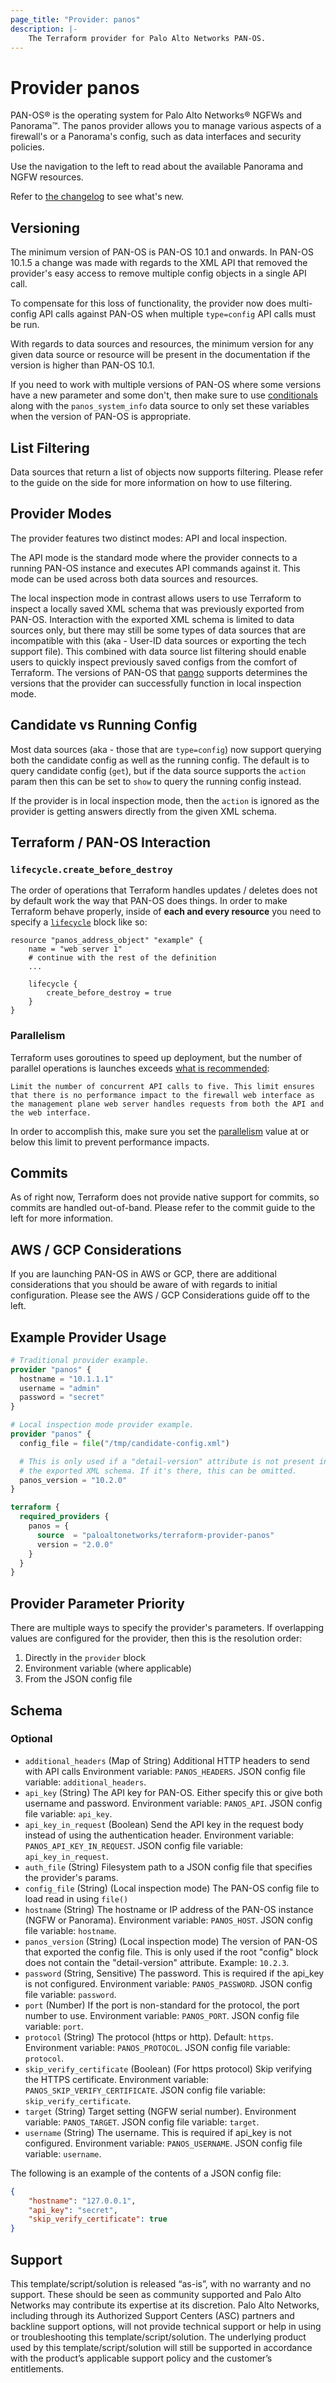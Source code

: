 ```yaml
---
page_title: "Provider: panos"
description: |-
    The Terraform provider for Palo Alto Networks PAN-OS.
---
```


# Provider panos

PAN-OS&reg; is the operating system for Palo Alto Networks&reg; NGFWs and Panorama&trade;. The panos provider allows you to manage various aspects of a firewall's or a Panorama's config, such as data interfaces and security policies.

Use the navigation to the left to read about the available Panorama and NGFW resources.

Refer to [the changelog](https://github.com/PaloAltoNetworks/terraform-provider-panos/blob/master/CHANGELOG.md) to see what's new.


## Versioning

The minimum version of PAN-OS is PAN-OS 10.1 and onwards.  In PAN-OS 10.1.5 a change was made with regards to the XML API that removed the provider's easy access to remove multiple config objects in a single API call.

To compensate for this loss of functionality, the provider now does multi-config API calls against PAN-OS when multiple `type=config` API calls must be run.

With regards to data sources and resources, the minimum version for any given data source or resource will be present in the documentation if the version is higher than PAN-OS 10.1.

If you need to work with multiple versions of PAN-OS where some versions have a new parameter and some don't, then make sure to use [conditionals](https://www.terraform.io/docs/configuration/expressions/conditionals.html) along with the `panos_system_info` data source to only set these variables when the version of PAN-OS is appropriate.


## List Filtering

Data sources that return a list of objects now supports filtering.  Please refer to the guide on the side for more information on how to use filtering.


## Provider Modes

The provider features two distinct modes:  API and local inspection.

The API mode is the standard mode where the provider connects to a running PAN-OS instance and executes API commands against it.  This mode can be used across both data sources and resources.

The local inspection mode in contrast allows users to use Terraform to inspect a locally saved XML schema that was previously exported from PAN-OS. Interaction with the exported XML schema is limited to data sources only, but there may still be some types of data sources that are incompatible with this (aka - User-ID data sources or exporting the tech support file). This combined with data source list filtering should enable users to quickly inspect previously saved configs from the comfort of Terraform. The versions of PAN-OS that [pango](https://github.com/PaloAltoNetworks/pango) supports determines the versions that the provider can successfully function in local inspection mode.


## Candidate vs Running Config

Most data sources (aka - those that are `type=config`) now support querying both the candidate config as well as the running config.  The default is to query candidate config (`get`), but if the data source supports the `action` param then this can be set to `show` to query the running config instead.

If the provider is in local inspection mode, then the `action` is ignored as the provider is getting answers directly from the given XML schema.


## Terraform / PAN-OS Interaction

### `lifecycle.create_before_destroy`

The order of operations that Terraform handles updates / deletes does not by default work the way that PAN-OS does things.  In order to make Terraform behave properly, inside of **each and every resource** you need to specify a [`lifecycle`](https://www.terraform.io/language/meta-arguments/lifecycle) block like so:

```hcl
resource "panos_address_object" "example" {
    name = "web server 1"
    # continue with the rest of the definition
    ...

    lifecycle {
        create_before_destroy = true
    }
}
```


### Parallelism

Terraform uses goroutines to speed up deployment, but the number of parallel operations is launches exceeds [what is recommended](https://docs.paloaltonetworks.com/pan-os/10-0/pan-os-panorama-api/pan-os-xml-api-request-types/apply-user-id-mapping-and-populate-dynamic-address-groups-api.html):

```
Limit the number of concurrent API calls to five. This limit ensures that there is no performance impact to the firewall web interface as the management plane web server handles requests from both the API and the web interface.
```

In order to accomplish this, make sure you set the [parallelism](https://www.terraform.io/cli/commands/apply#parallelism-n) value at or below this limit to prevent performance impacts.


## Commits

As of right now, Terraform does not provide native support for commits, so commits are handled out-of-band.  Please refer to the commit guide to the left for more information.


## AWS / GCP Considerations

If you are launching PAN-OS in AWS or GCP, there are additional considerations that you should be aware of with regards to initial configuration.  Please see the AWS / GCP Considerations guide off to the left.


## Example Provider Usage

```terraform
# Traditional provider example.
provider "panos" {
  hostname = "10.1.1.1"
  username = "admin"
  password = "secret"
}

# Local inspection mode provider example.
provider "panos" {
  config_file = file("/tmp/candidate-config.xml")

  # This is only used if a "detail-version" attribute is not present in
  # the exported XML schema. If it's there, this can be omitted.
  panos_version = "10.2.0"
}

terraform {
  required_providers {
    panos = {
      source  = "paloaltonetworks/terraform-provider-panos"
      version = "2.0.0"
    }
  }
}
```


## Provider Parameter Priority

There are multiple ways to specify the provider's parameters.  If overlapping values are configured for the provider, then this is the resolution order:

1. Directly in the `provider` block
2. Environment variable (where applicable)
3. From the JSON config file


<!-- schema generated by tfplugindocs -->
## Schema

### Optional

- `additional_headers` (Map of String) Additional HTTP headers to send with API calls Environment variable: `PANOS_HEADERS`. JSON config file variable: `additional_headers`.
- `api_key` (String) The API key for PAN-OS. Either specify this or give both username and password. Environment variable: `PANOS_API`. JSON config file variable: `api_key`.
- `api_key_in_request` (Boolean) Send the API key in the request body instead of using the authentication header. Environment variable: `PANOS_API_KEY_IN_REQUEST`. JSON config file variable: `api_key_in_request`.
- `auth_file` (String) Filesystem path to a JSON config file that specifies the provider's params.
- `config_file` (String) (Local inspection mode) The PAN-OS config file to load read in using `file()`
- `hostname` (String) The hostname or IP address of the PAN-OS instance (NGFW or Panorama). Environment variable: `PANOS_HOST`. JSON config file variable: `hostname`.
- `panos_version` (String) (Local inspection mode) The version of PAN-OS that exported the config file. This is only used if the root "config" block does not contain the "detail-version" attribute. Example: `10.2.3`.
- `password` (String, Sensitive) The password.  This is required if the api_key is not configured. Environment variable: `PANOS_PASSWORD`. JSON config file variable: `password`.
- `port` (Number) If the port is non-standard for the protocol, the port number to use. Environment variable: `PANOS_PORT`. JSON config file variable: `port`.
- `protocol` (String) The protocol (https or http). Default: `https`. Environment variable: `PANOS_PROTOCOL`. JSON config file variable: `protocol`.
- `skip_verify_certificate` (Boolean) (For https protocol) Skip verifying the HTTPS certificate. Environment variable: `PANOS_SKIP_VERIFY_CERTIFICATE`. JSON config file variable: `skip_verify_certificate`.
- `target` (String) Target setting (NGFW serial number). Environment variable: `PANOS_TARGET`. JSON config file variable: `target`.
- `username` (String) The username.  This is required if api_key is not configured. Environment variable: `PANOS_USERNAME`. JSON config file variable: `username`.

The following is an example of the contents of a JSON config file:

```json
{
    "hostname": "127.0.0.1",
    "api_key": "secret",
    "skip_verify_certificate": true
}
```


## Support

This template/script/solution is released “as-is”, with no warranty and no support. These should be seen as community supported and Palo Alto Networks may contribute its expertise at its discretion. Palo Alto Networks, including through its Authorized Support Centers (ASC) partners and backline support options, will not provide technical support or help in using or troubleshooting this template/script/solution. The underlying product used by this template/script/solution will still be supported in accordance with the product’s applicable support policy and the customer’s entitlements.
